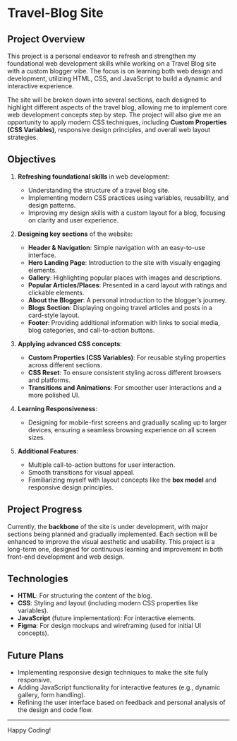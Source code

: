 # Travel-Blog Site

## Project Overview

This project is a personal endeavor to refresh and strengthen my foundational web development skills while working on a Travel Blog site with a custom blogger vibe. The focus is on learning both web design and development, utilizing HTML, CSS, and JavaScript to build a dynamic and interactive experience. 

The site will be broken down into several sections, each designed to highlight different aspects of the travel blog, allowing me to implement core web development concepts step by step. The project will also give me an opportunity to apply modern CSS techniques, including **Custom Properties (CSS Variables)**, responsive design principles, and overall web layout strategies.

## Objectives

1. **Refreshing foundational skills** in web development:
    - Understanding the structure of a travel blog site.
    - Implementing modern CSS practices using variables, reusability, and design patterns.
    - Improving my design skills with a custom layout for a blog, focusing on clarity and user experience.

2. **Designing key sections** of the website:
    - **Header & Navigation**: Simple navigation with an easy-to-use interface.
    - **Hero Landing Page**: Introduction to the site with visually engaging elements.
    - **Gallery**: Highlighting popular places with images and descriptions.
    - **Popular Articles/Places**: Presented in a card layout with ratings and clickable elements.
    - **About the Blogger**: A personal introduction to the blogger’s journey.
    - **Blogs Section**: Displaying ongoing travel articles and posts in a card-style layout.
    - **Footer**: Providing additional information with links to social media, blog categories, and call-to-action buttons.

3. **Applying advanced CSS concepts**:
    - **Custom Properties (CSS Variables)**: For reusable styling properties across different sections.
    - **CSS Reset**: To ensure consistent styling across different browsers and platforms.
    - **Transitions and Animations**: For smoother user interactions and a more polished UI.

4. **Learning Responsiveness**:
    - Designing for mobile-first screens and gradually scaling up to larger devices, ensuring a seamless browsing experience on all screen sizes.

5. **Additional Features**:
    - Multiple call-to-action buttons for user interaction.
    - Smooth transitions for visual appeal.
    - Familiarizing myself with layout concepts like the **box model** and responsive design principles.

## Project Progress

Currently, the **backbone** of the site is under development, with major sections being planned and gradually implemented. Each section will be enhanced to improve the visual aesthetic and usability. This project is a long-term one, designed for continuous learning and improvement in both front-end development and web design.

## Technologies

- **HTML**: For structuring the content of the blog.
- **CSS**: Styling and layout (including modern CSS properties like variables).
- **JavaScript** (future implementation): For interactive elements.
- **Figma**: For design mockups and wireframing (used for initial UI concepts).

## Future Plans

- Implementing responsive design techniques to make the site fully responsive.
- Adding JavaScript functionality for interactive features (e.g., dynamic gallery, form handling).
- Refining the user interface based on feedback and personal analysis of the design and code flow.

---

Happy Coding!
